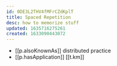 ```yaml
---
id: 0DE3L2THV4fMFrCZdKplT
title: Spaced Repetition
desc: how to memorize stuff
updated: 1635716275261
created: 1633090443072
---
```



- [[p.alsoKnownAs]] distributed practice
- [[p.hasApplication]] [[t.km]] 
